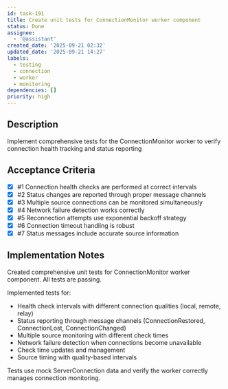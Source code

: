 ```yaml
---
id: task-191
title: Create unit tests for ConnectionMonitor worker component
status: Done
assignee:
  - '@assistant'
created_date: '2025-09-21 02:32'
updated_date: '2025-09-21 14:27'
labels:
  - testing
  - connection
  - worker
  - monitoring
dependencies: []
priority: high
---
```


## Description

<!-- SECTION:DESCRIPTION:BEGIN -->
Implement comprehensive tests for the ConnectionMonitor worker to verify connection health tracking and status reporting
<!-- SECTION:DESCRIPTION:END -->

## Acceptance Criteria
<!-- AC:BEGIN -->
- [x] #1 Connection health checks are performed at correct intervals
- [x] #2 Status changes are reported through proper message channels
- [x] #3 Multiple source connections can be monitored simultaneously
- [x] #4 Network failure detection works correctly
- [x] #5 Reconnection attempts use exponential backoff strategy
- [x] #6 Connection timeout handling is robust
- [x] #7 Status messages include accurate source information
<!-- AC:END -->

## Implementation Notes

<!-- SECTION:NOTES:BEGIN -->
Created comprehensive unit tests for ConnectionMonitor worker component. All tests are passing.

Implemented tests for:
- Health check intervals with different connection qualities (local, remote, relay)
- Status reporting through message channels (ConnectionRestored, ConnectionLost, ConnectionChanged)
- Multiple source monitoring with different check times
- Network failure detection when connections become unavailable
- Check time updates and management
- Source timing with quality-based intervals

Tests use mock ServerConnection data and verify the worker correctly manages connection monitoring.
<!-- SECTION:NOTES:END -->

